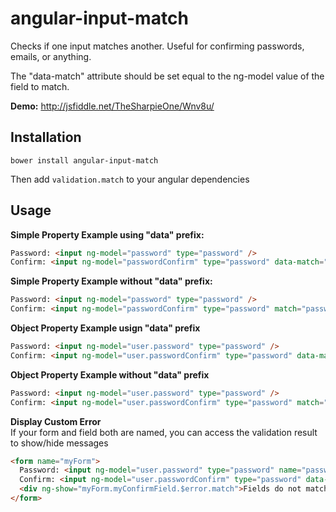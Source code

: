 angular-input-match
===================

Checks if one input matches another.  Useful for confirming passwords, emails, or anything.

The "data-match" attribute should be set equal to the ng-model value of the field to match.

**Demo:** http://jsfiddle.net/TheSharpieOne/Wnv8u/

Installation
------------

`bower install angular-input-match`

Then add `validation.match` to your angular dependencies

Usage
-----

**Simple Property Example using "data" prefix:**
```html
Password: <input ng-model="password" type="password" />
Confirm: <input ng-model="passwordConfirm" type="password" data-match="password" />
```

**Simple Property Example without "data" prefix:**
```html
Password: <input ng-model="password" type="password" />
Confirm: <input ng-model="passwordConfirm" type="password" match="password" />
```

**Object Property Example usign "data" prefix**
```html
Password: <input ng-model="user.password" type="password" />
Confirm: <input ng-model="user.passwordConfirm" type="password" data-match="user.password" />
```

**Object Property Example without "data" prefix**
```html
Password: <input ng-model="user.password" type="password" />
Confirm: <input ng-model="user.passwordConfirm" type="password" match="user.password" />
```

**Display Custom Error**<br>
If your form and field both are named, you can access the validation result to show/hide messages
```html
<form name="myForm">
  Password: <input ng-model="user.password" type="password" name="password" />
  Confirm: <input ng-model="user.passwordConfirm" type="password" data-match="user.password" name="myConfirmField" />
  <div ng-show="myForm.myConfirmField.$error.match">Fields do not match!</div>
</form>
```
